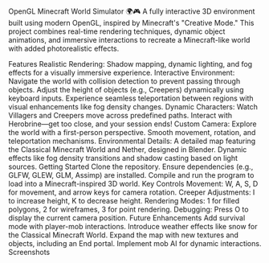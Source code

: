 OpenGL Minecraft World Simulator 🌍🎮
A fully interactive 3D environment built using modern OpenGL, inspired by Minecraft's "Creative Mode." This project combines real-time rendering techniques, dynamic object animations, and immersive interactions to recreate a Minecraft-like world with added photorealistic effects.

Features
Realistic Rendering: Shadow mapping, dynamic lighting, and fog effects for a visually immersive experience.
Interactive Environment:
Navigate the world with collision detection to prevent passing through objects.
Adjust the height of objects (e.g., Creepers) dynamically using keyboard inputs.
Experience seamless teleportation between regions with visual enhancements like fog density changes.
Dynamic Characters:
Watch Villagers and Creepers move across predefined paths.
Interact with Herobrine—get too close, and your session ends!
Custom Camera:
Explore the world with a first-person perspective.
Smooth movement, rotation, and teleportation mechanisms.
Environmental Details:
A detailed map featuring the Classical Minecraft World and Nether, designed in Blender.
Dynamic effects like fog density transitions and shadow casting based on light sources.
Getting Started
Clone the repository.
Ensure dependencies (e.g., GLFW, GLEW, GLM, Assimp) are installed.
Compile and run the program to load into a Minecraft-inspired 3D world.
Key Controls
Movement: W, A, S, D for movement, and arrow keys for camera rotation.
Creeper Adjustments: I to increase height, K to decrease height.
Rendering Modes: 1 for filled polygons, 2 for wireframes, 3 for point rendering.
Debugging: Press O to display the current camera position.
Future Enhancements
Add survival mode with player-mob interactions.
Introduce weather effects like snow for the Classical Minecraft World.
Expand the map with new textures and objects, including an End portal.
Implement mob AI for dynamic interactions.
Screenshots
